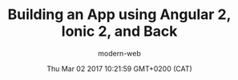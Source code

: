 ---
title: Building an App using Angular 2, Ionic 2, and Back
slug: video-build-angular2-ionic2-app
date: Thu Mar 02 2017 10:21:59 GMT+0200 (CAT)
media-id: Dug3VCnDWWw
kind: youtube
section: video
author: modern-web
---